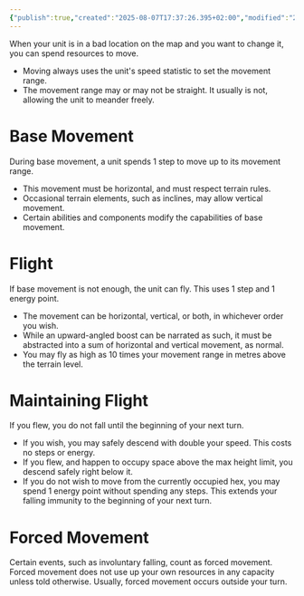 ```yaml
---
{"publish":true,"created":"2025-08-07T17:37:26.395+02:00","modified":"2025-08-07T18:41:47.034+02:00","cssclasses":""}
---
```


When your unit is in a bad location on the map and you want to change it, you can spend resources to move.
- Moving always uses the unit's speed statistic to set the movement range. 
- The movement range may or may not be straight. It usually is not, allowing the unit to meander freely.

# Base Movement
During base movement, a unit spends 1 step to move up to its movement range.
- This movement must be horizontal, and must respect terrain rules.
- Occasional terrain elements, such as inclines, may allow vertical movement.
- Certain abilities and components modify the capabilities of base movement.

# Flight
If base movement is not enough, the unit can fly. This uses 1 step and 1 energy point.
- The movement can be horizontal, vertical, or both, in whichever order you wish.
- While an upward-angled boost can be narrated as such, it must be abstracted into a sum of horizontal and vertical movement, as normal.
- You may fly as high as 10 times your movement range in metres above the terrain level.

# Maintaining Flight
If you flew, you do not fall until the beginning of your next turn.
- If you wish, you may safely descend with double your speed. This costs no steps or energy.
- If you flew, and happen to occupy space above the max height limit, you descend safely right below it.
- If you do not wish to move from the currently occupied hex, you may spend 1 energy point without spending any steps. This extends your falling immunity to the beginning of your next turn.

# Forced Movement
Certain events, such as involuntary falling, count as forced movement. Forced movement does not use up your own resources in any capacity unless told otherwise. Usually, forced movement occurs outside your turn.